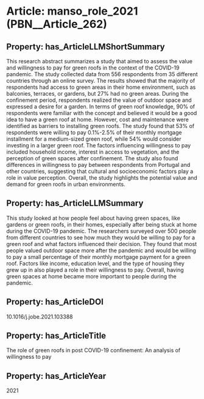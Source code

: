 # Article: __manso_role_2021__ (PBN__Article_262)

## Property: has_ArticleLLMShortSummary

This research abstract summarizes a study that aimed to assess the value and willingness to pay for green roofs in the context of the COVID-19 pandemic. The study collected data from 556 respondents from 35 different countries through an online survey. The results showed that the majority of respondents had access to green areas in their home environment, such as balconies, terraces, or gardens, but 27% had no green areas. During the confinement period, respondents realized the value of outdoor space and expressed a desire for a garden. In terms of green roof knowledge, 90% of respondents were familiar with the concept and believed it would be a good idea to have a green roof at home. However, cost and maintenance were identified as barriers to installing green roofs. The study found that 53% of respondents were willing to pay 0.1%-2.5% of their monthly mortgage installment for a medium-sized green roof, while 54% would consider investing in a larger green roof. The factors influencing willingness to pay included household income, interest in access to vegetation, and the perception of green spaces after confinement. The study also found differences in willingness to pay between respondents from Portugal and other countries, suggesting that cultural and socioeconomic factors play a role in value perception. Overall, the study highlights the potential value and demand for green roofs in urban environments.

## Property: has_ArticleLLMSummary

This study looked at how people feel about having green spaces, like gardens or green roofs, in their homes, especially after being stuck at home during the COVID-19 pandemic. The researchers surveyed over 500 people from different countries to see how much they would be willing to pay for a green roof and what factors influenced their decision. They found that most people valued outdoor space more after the pandemic and would be willing to pay a small percentage of their monthly mortgage payment for a green roof. Factors like income, education level, and the type of housing they grew up in also played a role in their willingness to pay. Overall, having green spaces at home became more important to people during the pandemic.

## Property: has_ArticleDOI

10.1016/j.jobe.2021.103388

## Property: has_ArticleTitle

The role of green roofs in post COVID-19 confinement: An analysis of willingness to pay

## Property: has_ArticleYear

2021

